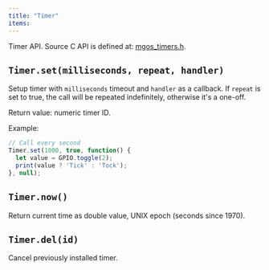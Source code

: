 ```yaml
---
title: "Timer"
items:
---
```


Timer API. Source C API is defined at:
[mgos_timers.h](https://github.com/cesanta/mongoose-os/blob/master/fw/src/mgos_timers.h).



## **`Timer.set(milliseconds, repeat, handler)`**
Setup timer with `milliseconds` timeout and `handler` as a callback.
If `repeat` is set to true, the call will be repeated indefinitely,
otherwise it's a one-off.

Return value: numeric timer ID.

Example:
```javascript
// Call every second
Timer.set(1000, true, function() {
  let value = GPIO.toggle(2);
  print(value ? 'Tick' : 'Tock');
}, null);
```



## **`Timer.now()`**
Return current time as double value, UNIX epoch (seconds since 1970).



## **`Timer.del(id)`**
Cancel previously installed timer.

